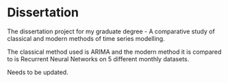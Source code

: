 # Dissertation

The dissertation project for my graduate degree - A comparative study of classical and modern methods of time series modelling.

The classical method used is ARIMA and the modern method it is compared to is Recurrent Neural Networks on 5 different monthly datasets.

Needs to be updated.
